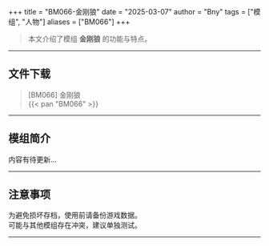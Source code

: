 +++
title = "BM066-金刚狼"
date = "2025-03-07"
author = "Bny"
tags = ["模组", "人物"]
aliases = ["BM066"]
+++

> 本文介绍了模组 **金刚狼** 的功能与特点。

---

## 文件下载

> [BM066] 金刚狼  
{{< pan "BM066" >}}  

---

## 模组简介

>  
内容有待更新...  

---

## 注意事项

>  
为避免损坏存档，使用前请备份游戏数据。  
可能与其他模组存在冲突，建议单独测试。  

---

